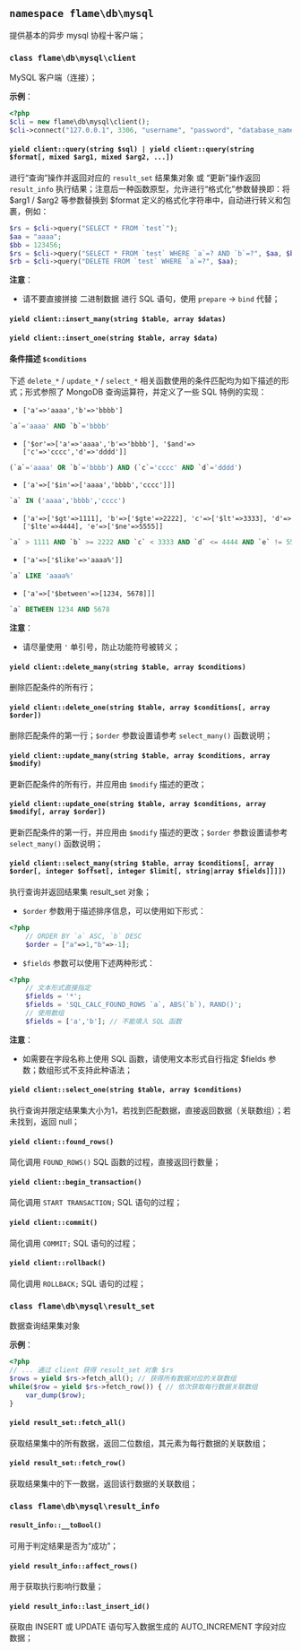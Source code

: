 ## `namespace flame\db\mysql`
提供基本的异步 mysql 协程十客户端；

### `class flame\db\mysql\client`
MySQL 客户端（连接）；

**示例**：
``` PHP
<?php
$cli = new flame\db\mysql\client();
$cli->connect("127.0.0.1", 3306, "username", "password", "database_name");
```

#### `yield client::query(string $sql) | yield client::query(string $format[, mixed $arg1, mixed $arg2, ...])`
进行“查询”操作并返回对应的 `result_set` 结果集对象 或 “更新”操作返回 `result_info` 执行结果；注意后一种函数原型，允许进行“格式化”参数替换即：将 $arg1 / $arg2 等参数替换到 $format 定义的格式化字符串中，自动进行转义和包裹，例如：

``` PHP
$rs = $cli->query("SELECT * FROM `test`");
$aa = "aaaa";
$bb = 123456;
$rs = $cli->query("SELECT * FROM `test` WHERE `a`=? AND `b`=?", $aa, $bb);
$rb = $cli->query("DELETE FROM `test` WHERE `a`=?", $aa);
```

**注意**：
* 请不要直接拼接 二进制数据 进行 SQL 语句，使用 `prepare` -> `bind` 代替；

#### `yield client::insert_many(string $table, array $datas)`
#### `yield client::insert_one(string $table, array $data)`

#### 条件描述 `$conditions`
下述 `delete_*` / `update_*` / `select_*` 相关函数使用的条件匹配均为如下描述的形式；形式参照了 MongoDB 查询运算符，并定义了一些 SQL 特例的实现：

* `['a'=>'aaaa','b'=>'bbbb']`
``` SQL
`a`='aaaa' AND `b`='bbbb'
```
* `['$or'=>['a'=>'aaaa','b'=>'bbbb'], '$and'=>['c'=>'cccc','d'=>'dddd']]`
``` SQL
(`a`='aaaa' OR `b`='bbbb') AND (`c`='cccc' AND `d`='dddd')
```
* `['a'=>['$in'=>['aaaa','bbbb','cccc']]]`
``` SQL
`a` IN ('aaaa','bbbb','cccc')
```
* `['a'=>['$gt'=>1111], 'b'=>['$gte'=>2222], 'c'=>['$lt'=>3333], 'd'=>['$lte'=>4444], 'e'=>['$ne'=>5555]]`
``` SQL
`a` > 1111 AND `b` >= 2222 AND `c` < 3333 AND `d` <= 4444 AND `e` != 5555
```
* `['a'=>['$like'=>'aaaa%']]`
``` SQL
`a` LIKE 'aaaa%'
```
* `['a'=>['$between'=>[1234, 5678]]]`
``` SQL
`a` BETWEEN 1234 AND 5678
```

**注意**：
* 请尽量使用 `'` 单引号，防止功能符号被转义；

#### `yield client::delete_many(string $table, array $conditions)`
删除匹配条件的所有行；
#### `yield client::delete_one(string $table, array $conditions[, array $order])`
删除匹配条件的第一行；`$order` 参数设置请参考 `select_many()` 函数说明；
#### `yield client::update_many(string $table, array $conditions, array $modify)`
更新匹配条件的所有行，并应用由 `$modify` 描述的更改；
#### `yield client::update_one(string $table, array $conditions, array $modify[, array $order])`
更新匹配条件的第一行，并应用由 `$modify` 描述的更改；`$order` 参数设置请参考 `select_many()` 函数说明；
#### `yield client::select_many(string $table, array $conditions[, array $order[, integer $offset[, integer $limit[, string|array $fields]]]])`
执行查询并返回结果集 result_set 对象；
* `$order` 参数用于描述排序信息，可以使用如下形式：
``` PHP
<?php
	// ORDER BY `a` ASC, `b` DESC
	$order = ["a"=>1,"b"=>-1];
```
* `$fields` 参数可以使用下述两种形式：
``` PHP
<?php
	// 文本形式直接指定
	$fields = '*';
	$fields = 'SQL_CALC_FOUND_ROWS `a`, ABS(`b`), RAND()';
	// 使用数组
	$fields = ['a','b']; // 不能填入 SQL 函数
```
**注意**：
* 如需要在字段名称上使用 SQL 函数，请使用文本形式自行指定 $fields 参数；数组形式不支持此种语法；

#### `yield client::select_one(string $table, array $conditions)`
执行查询并限定结果集大小为1，若找到匹配数据，直接返回数据（关联数组）；若未找到，返回 null；
#### `yield client::found_rows()`
简化调用 `FOUND_ROWS()` SQL 函数的过程，直接返回行数量；
#### `yield client::begin_transaction()`
简化调用 `START TRANSACTION;` SQL 语句的过程；
#### `yield client::commit()`
简化调用 `COMMIT;` SQL 语句的过程；
#### `yield client::rollback()`
简化调用 `ROLLBACK;` SQL 语句的过程；

### `class flame\db\mysql\result_set`
数据查询结果集对象

**示例**：
``` PHP
<?php
// ... 通过 client 获得 result_set 对象 $rs
$rows = yield $rs->fetch_all(); // 获得所有数据对应的关联数组
while($row = yield $rs->fetch_row()) { // 依次获取每行数据关联数组
	var_dump($row);
}
```

#### `yield result_set::fetch_all()`
获取结果集中的所有数据，返回二位数组，其元素为每行数据的关联数组；
#### `yield result_set::fetch_row()`
获取结果集中的下一数据，返回该行数据的关联数组；

### `class flame\db\mysql\result_info`
#### `result_info::__toBool()`
可用于判定结果是否为“成功”；
#### `yield result_info::affect_rows()`
用于获取执行影响行数量；
#### `yield result_info::last_insert_id()`
获取由 INSERT 或 UPDATE 语句写入数据生成的 AUTO_INCREMENT 字段对应数据；
